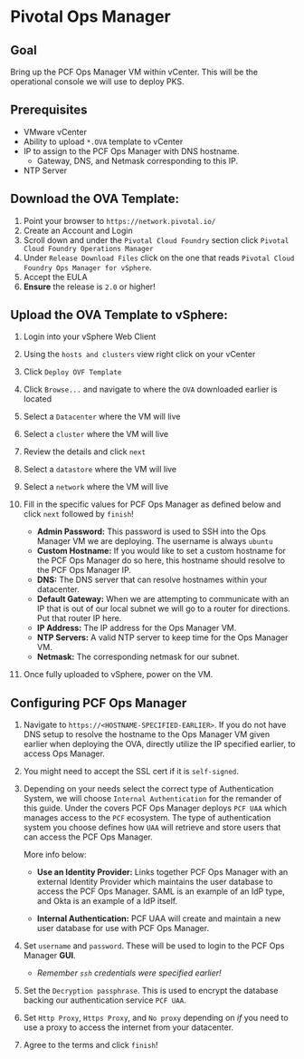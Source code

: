 # Pivotal Ops Manager

## Goal
Bring up the PCF Ops Manager VM within vCenter. This will be the operational console we will use to deploy PKS.
    
## Prerequisites

- VMware vCenter
- Ability to upload `*.OVA` template to vCenter
- IP to assign to the PCF Ops Manager with DNS hostname.
    - Gateway, DNS, and Netmask corresponding to this IP.
- NTP Server

## Download the OVA Template:

1. Point your browser to `https://network.pivotal.io/`
1. Create an Account and Login
1. Scroll down and under the `Pivotal Cloud Foundry` section click `Pivotal Cloud Foundry Operations Manager`
1. Under `Release Download Files` click on the one that reads `Pivotal Cloud Foundry Ops Manager for vSphere`.
1. Accept the EULA
1. **Ensure** the release is `2.0` or higher!

## Upload the OVA Template to vSphere:

1. Login into your vSphere Web Client

1. Using the `hosts and clusters` view right click on your vCenter

1. Click `Deploy OVF Template`

1. Click `Browse...` and navigate to where the `OVA` downloaded earlier is located

1. Select a `Datacenter` where the VM will live

1. Select a `cluster` where the VM will live

1. Review the details and click `next`

1. Select a `datastore` where the VM will live

1. Select a `network` where the VM will live

1. Fill in the specific values for PCF Ops Manager as defined below and click `next` followed by `finish`!
    - **Admin Password:** This password is used to SSH into the Ops Manager VM we are deploying. The username is always `ubuntu`
    - **Custom Hostname:** If you would like to set a custom hostname for the PCF Ops Manager do so here, this hostname should resolve to the PCF Ops Manager IP.
    - **DNS:** The DNS server that can resolve hostnames within your datacenter.
    - **Default Gateway:** When we are attempting to communicate with an IP that is out of our local subnet we will go to a router for directions. Put that router IP here.
    - **IP Address:** The IP address for the Ops Manager VM.
    - **NTP Servers:** A valid NTP server to keep time for the Ops Manager VM.
    - **Netmask:** The corresponding netmask for our subnet.
    
1. Once fully uploaded to vSphere, power on the VM.

## Configuring PCF Ops Manager

1. Navigate to `https://<HOSTNAME-SPECIFIED-EARLIER>`. If you do not have DNS setup to resolve the hostname to the Ops Manager VM given earlier when deploying the OVA, directly utilize the IP specified earlier, to access Ops Manager.

1. You might need to accept the SSL cert if it is `self-signed`.

1. Depending on your needs select the correct type of Authentication System, we will choose `Internal Authentication` for the remander of this guide. Under the covers PCF Ops Manager deploys `PCF UAA` which manages access to the `PCF` ecosystem. The type of authentication system you choose defines how `UAA` will retrieve and store users that can access the PCF Ops Manager. 

    More info below:

    - **Use an Identity Provider:** Links together PCF Ops Manager with an external Identity Provider which maintains the user database to access the PCF Ops Manager. SAML is an example of an IdP type, and Okta is an example of a IdP itself.

    - **Internal Authentication:** PCF UAA will create and maintain a new user database for use with PCF Ops Manager.
  
1. Set `username` and `password`. These will be used to login to the PCF Ops Manager **GUI**. 
    - *Remember `ssh` credentials were specified earlier!*
1. Set the `Decryption passphrase`. This is used to encrypt the database backing our authentication service `PCF UAA`.
1. Set `Http Proxy`, `Https Proxy`, and `No proxy` depending on *if* you need to use a proxy to access the internet from your datacenter.
1. Agree to the terms and click `finish`!